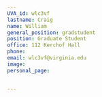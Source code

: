 ```yaml
---
UVA_id: wlc3vf
lastname: Craig
name: William
general_position: gradstudent
position: Graduate Student
office: 112 Kerchof Hall
phone: 
email: wlc3vf@virginia.edu
image:
personal_page:


---
```


